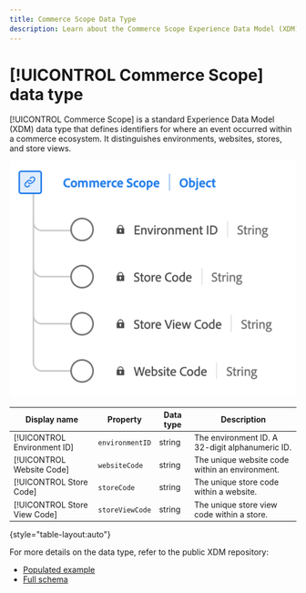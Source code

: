 ```yaml
---
title: Commerce Scope Data Type
description: Learn about the Commerce Scope Experience Data Model (XDM) data type.
---
```

# [!UICONTROL Commerce Scope] data type

[!UICONTROL Commerce Scope] is a standard Experience Data Model (XDM) data type that defines identifiers for where an event occurred within a commerce ecosystem. It distinguishes environments, websites, stores, and store views.

![A diagram of the  Commerce Scope data type.](../images/data-types/commerce-scope.png)

| Display name                    | Property            | Data type | Description                                           |
|---------------------------------|-------------------|-----------|-------------------------------------------------------|
| [!UICONTROL Environment ID]     | `environmentID`   | string    | The environment ID. A 32-digit alphanumeric ID.        |
| [!UICONTROL Website Code]       | `websiteCode`     | string    | The unique website code within an environment.              |
| [!UICONTROL Store Code]         | `storeCode`       | string    | The unique store code within a website.                    |
| [!UICONTROL Store View Code]    | `storeViewCode`   | string    | The unique store view code within a store.                 |

{style="table-layout:auto"}

For more details on the data type, refer to the public XDM repository:

* [Populated example](https://github.com/adobe/xdm/blob/master/components/datatypes/commercescope.example.1.json)
* [Full schema](https://github.com/adobe/xdm/blob/master/components/datatypes/commercescope.schema.json)
